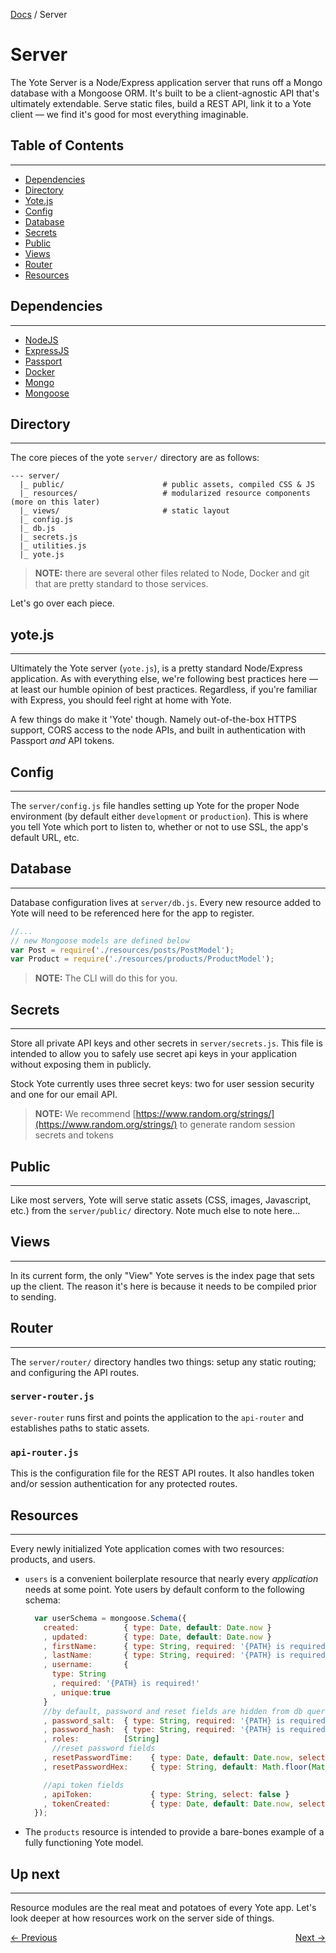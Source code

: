 [Docs](../) / Server

Server
======

The Yote Server is a Node/Express application server that runs off a Mongo database with a Mongoose ORM. It's built to be a client-agnostic API that's ultimately extendable. Serve static files, build a REST API, link it to a Yote client &mdash; we find it's good for most everything imaginable.

## Table of Contents
****

* [Dependencies](#dependencies)
* [Directory](#directory)
* [Yote.js](#yotejs)
* [Config](#config)
* [Database](#database)
* [Secrets](#secrets)
* [Public](#public)
* [Views](#views)
* [Router](#router)
* [Resources](#resources)



## Dependencies
****

- [NodeJS](https://nodejs.org)
- [ExpressJS](https://expressjs.com)
- [Passport](http://passportjs.org/)
- [Docker](https://www.docker.com/)
- [Mongo](http://www.mongodb.org/)
- [Mongoose](http://mongoosejs.com/)


## Directory
****

The core pieces of the yote `server/` directory are as follows:

```
--- server/           
  |_ public/                      # public assets, compiled CSS & JS
  |_ resources/                   # modularized resource components (more on this later)
  |_ views/                       # static layout
  |_ config.js
  |_ db.js
  |_ secrets.js
  |_ utilities.js
  |_ yote.js   

```
> **NOTE:** there are several other files related to Node, Docker and git that are pretty standard to those services.

Let's go over each piece.



## yote.js
****

Ultimately the Yote server (`yote.js`), is a pretty standard Node/Express application.  As with everything else, we're following best practices here &mdash; at least our humble opinion of best practices.  Regardless, if you're familiar with Express, you should feel right at home with Yote.  

A few things do make it 'Yote' though. Namely out-of-the-box HTTPS support, CORS access to the node APIs, and built in authentication with Passport _and_ API tokens.  



## Config
****

The `server/config.js` file handles setting up Yote for the proper Node environment (by default either `development` or `production`). This is where you tell Yote which port to listen to, whether or not to use SSL, the app's default URL, etc.



## Database
****

Database configuration lives at `server/db.js`.  Every new resource added to Yote will need to be referenced here for the app to register.

```js
//...
// new Mongoose models are defined below
var Post = require('./resources/posts/PostModel');
var Product = require('./resources/products/ProductModel');


```

> **NOTE:** The CLI will do this for you.  



## Secrets
****

Store all private API keys and other secrets in `server/secrets.js`.  This file is intended to allow you to safely use secret api keys in your application without exposing them in publicly.

Stock Yote currently uses three secret keys: two for user session security and one for our email API.

> **NOTE:** We recommend [https://www.random.org/strings/](https://www.random.org/strings/) to generate random session secrets and tokens



## Public
****

Like most servers, Yote will serve static assets (CSS, images, Javascript, etc.) from the `server/public/` directory.  Note much else to note here...



## Views
****

In its current form, the only "View" Yote serves is the index page that sets up the client.  The reason it's here is because it needs to be compiled prior to sending.  



## Router
****

The `server/router/` directory handles two things:  setup any static routing; and configuring the API routes.

### `server-router.js`
`sever-router` runs first and points the application to the `api-router` and establishes paths to static assets.

### `api-router.js`
This is the configuration file for the REST API routes. It also handles token and/or session authentication for any protected routes.  


## Resources
****

Every newly initialized Yote application comes with two resources: products, and users.  

- `users` is a convenient boilerplate resource that nearly every _application_ needs at some point.  Yote users by default conform to the following schema:

  ```js
    var userSchema = mongoose.Schema({
      created:          { type: Date, default: Date.now }
      , updated:        { type: Date, default: Date.now }
      , firstName:      { type: String, required: '{PATH} is required!' }
      , lastName:       { type: String, required: '{PATH} is required!' }
      , username:       {
        type: String
        , required: '{PATH} is required!'
        , unique:true
      }
      //by default, password and reset fields are hidden from db queries. to return them, you must EXPLICITLY request them in the User.find call.
      , password_salt:  { type: String, required: '{PATH} is required!', select: false }
      , password_hash:  { type: String, required: '{PATH} is required!', select: false }
      , roles:          [String]
        //reset password fields
      , resetPasswordTime:    { type: Date, default: Date.now, select: false }
      , resetPasswordHex:     { type: String, default: Math.floor(Math.random()*16777215).toString(16) + Math.floor(Math.random()*16777215).toString(16), select: false }

      //api token fields
      , apiToken:             { type: String, select: false }
      , tokenCreated:         { type: Date, default: Date.now, select: false }
    });
  ```

- The `products` resource is intended to provide a bare-bones example of a fully functioning Yote model.


## Up next
****

Resource modules are the real meat and potatoes of every Yote app. Let's look deeper at how resources work on the server side of things.

<div><a style="float: left;" href="./tutorial">&larr; Previous</a>  <a style="float: right;" href="./server/resources">Next &rarr;</a> </div>
